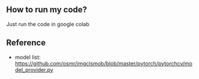 ## How to run my code?
Just run the code in google colab

## Reference
* model list: https://github.com/osmr/imgclsmob/blob/master/pytorch/pytorchcv/model_provider.py